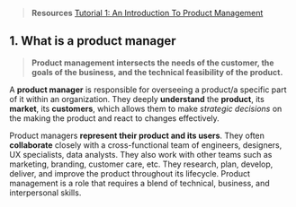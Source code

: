 > **Resources**
> [Tutorial 1: An Introduction To Product Management](https://careerfoundry.com/en/tutorials/product-management-for-beginners/introduction-to-product-management)
## 1. What is a product manager
> **Product management intersects the needs of the customer, the goals of the business, and the technical feasibility of the product.**

A **product manager** is responsible for overseeing a product/a specific part of it within an organization. They deeply **understand** the **product**, its **market**, its **customers**, which allows them to make *strategic decisions* on the making the product and react to changes effectively. 

Product managers **represent their product and its users**. They often **collaborate** closely with a cross-functional team of engineers, designers, UX specialists, data analysts. They also work with other teams such as marketing, branding, customer care, etc. They research, plan, develop, deliver, and improve the product throughout its lifecycle. Product management is a role that requires a blend of technical, business, and interpersonal skills. 